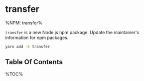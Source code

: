 # transfer

%NPM: transfer%

`transfer` is a new Node.js npm package. Update the maintainer's information for npm packages.

```sh
yarn add -E transfer
```

## Table Of Contents

%TOC%
